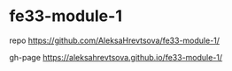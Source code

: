 # fe33-module-1

repo https://github.com/AleksaHrevtsova/fe33-module-1/

gh-page https://aleksahrevtsova.github.io/fe33-module-1/
